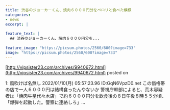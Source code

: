 ```yaml
---
title: 渋谷のジョーカーくん、焼肉６０００円分をペロリと食べた模様
categories:
- news
excerpt: |
  
feature_text: |
  ## 渋谷のジョーカーくん、焼肉６０００円分を...
  
feature_image: "https://picsum.photos/2560/600?image=733"
image: "https://picsum.photos/2560/600?image=733"
---
```


[http://vipsister23.com/archives/9940672.html](http://vipsister23.com/archives/9940672.html)
posted on 

<!--more-->

1: 風吹けば名無し 2022/01/10(月) 05:57:23.96 ID:GqN6VpzD0.net この価格帯の店で一人６０００円は結構食ったんやないか 警視庁幹部によると、荒木容疑者は「焼肉牛星代々木店」で約６０００円分を飲食後の８日午後８時５５分頃、「爆弾を起動した。警察に連絡しろ」...
